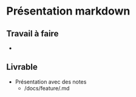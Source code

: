# Présentation markdown

## Travail à faire
- 
## Livrable

- Présentation avec des notes 
  - /docs/feature/.md